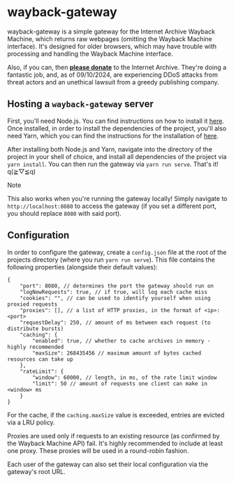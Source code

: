 # wayback-gateway
wayback-gateway is a simple gateway for the Internet Archive Wayback Machine, which returns raw webpages (omitting the Wayback Machine interface). It's designed for older browsers, which may have trouble with processing and handling the Wayback Machine interface.

Also, if you can, then [**please donate**](https://archive.org/donate) to the Internet Archive. They're doing a fantastic job, and, as of 09/10/2024, are experiencing DDoS attacks from threat actors and an unethical lawsuit from a greedy publishing company.

## Hosting a `wayback-gateway` server
First, you'll need Node.js. You can find instructions on how to install it [here](https://nodejs.org/en/download/package-manager). Once installed, in order to install the dependencies of the project, you'll also need Yarn, which you can find the instructions for the installation of [here](https://yarnpkg.com/getting-started/install).

After installing both Node.js and Yarn, navigate into the directory of the project in your shell of choice, and install all dependencies of the project via `yarn install`. You can then run the gateway via `yarn run serve`. That's it! q(≧▽≦q)

> [!NOTE]
> This also works when you're running the gateway locally! Simply navigate to `http://localhost:8080` to access the gateway (if you set a different port, you should replace `8080` with said port).

## Configuration
In order to configure the gateway, create a `config.json` file at the root of the projects directory (where you run `yarn run serve`). This file contains the following properties (alongside their default values):

```jsonc
{
    "port": 8080, // determines the port the gateway should run on
    "logNewRequests": true, // if true, will log each cache miss
    "cookies": "", // can be used to identify yourself when using proxied requests
    "proxies": [], // a list of HTTP proxies, in the format of <ip>:<port>
    "requestDelay": 250, // amount of ms between each request (to distribute bursts)
    "caching": {
        "enabled": true, // whether to cache archives in memory - highly recommended
        "maxSize": 268435456 // maximum amount of bytes cached resources can take up
    },
    "rateLimit": {
        "window": 60000, // length, in ms, of the rate limit window
        "limit": 50 // amount of requests one client can make in <window> ms
    }
}
```

For the cache, if the `caching.maxSize` value is exceeded, entries are evicted via a LRU policy.

Proxies are used only if requests to an existing resource (as confirmed by the Wayback Machine API) fail. It's highly recommended to include at least one proxy. These proxies will be used in a round-robin fashion.

Each user of the gateway can also set their local configuration via the gateway's root URL.
